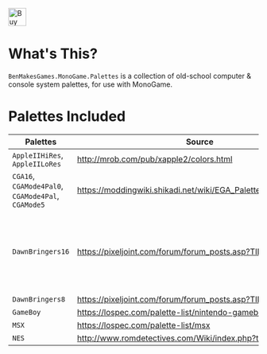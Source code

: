 <a href='https://ko-fi.com/A0A12KQ16' target='_blank'><img height='36' style='border:0px;height:36px;' src='https://cdn.ko-fi.com/cdn/kofi3.png?v=3' border='0' alt='Buy Me a Coffee at ko-fi.com' /></a>

# What's This?

`BenMakesGames.MonoGame.Palettes` is a collection of old-school computer & console system palettes, for use with MonoGame.

# Palettes Included

| Palettes                                           | Source                                                       | Comments                                                                |
| -------------------------------------------------- | ------------------------------------------------------------ |-------------------------------------------------------------------------|
| `AppleIIHiRes`, `AppleIILoRes`                     | http://mrob.com/pub/xapple2/colors.html                      |                                                                         |
| `CGA16`, `CGAMode4Pal0`, `CGAMode4Pal`, `CGAMode5` | https://moddingwiki.shikadi.net/wiki/EGA_Palette#Default_Palette |                                                                         |
| `DawnBringers16`                                   | https://pixeljoint.com/forum/forum_posts.asp?TID=12795       | Not a computer or console system; I just happen to like this palette :P |
| `DawnBringers8`                                    | https://pixeljoint.com/forum/forum_posts.asp?TID=26050       |                                                                         |
| `GameBoy`                                          | https://lospec.com/palette-list/nintendo-gameboy-bgb         |                                                                         |
| `MSX`                                              | https://lospec.com/palette-list/msx                          |                                                                         |
| `NES`                                              | http://www.romdetectives.com/Wiki/index.php?title=NES_Palette |                                                                         |